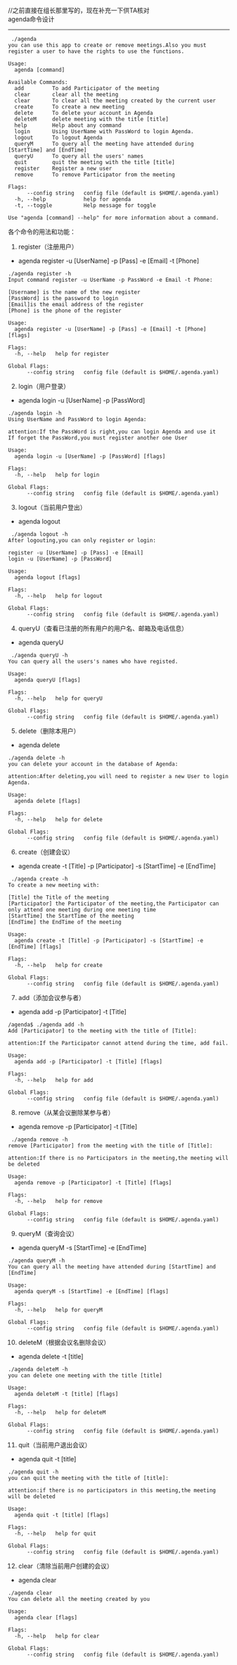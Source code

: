 //之前直接在组长那里写的，现在补充一下供TA核对</br>
agenda命令设计

-------------------

```
 ./agenda
you can use this app to create or remove meetings.Also you must register a user to have the rights to use the functions.

Usage:
  agenda [command]

Available Commands:
  add         To add Participator of the meeting
  clear       clear all the meeting
  clear       To clear all the meeting created by the current user
  create      To create a new meeting
  delete      To delete your account in Agenda
  deleteM     delete meeting with the title [title]
  help        Help about any command
  login       Using UserName with PassWord to login Agenda.
  logout      To logout Agenda
  queryM      To query all the meeting have attended during [StartTime] and [EndTime]
  queryU      To query all the users' names
  quit        quit the meeting with the title [title]
  register    Register a new user
  remove      To remove Participator from the meeting

Flags:
      --config string   config file (default is $HOME/.agenda.yaml)
  -h, --help            help for agenda
  -t, --toggle          Help message for toggle

Use "agenda [command] --help" for more information about a command.
```
各个命令的用法和功能：

 1. register（注册用户）
 - agenda register -u [UserName] -p [Pass] -e [Email] -t [Phone]

```
./agenda register -h
Input command register -u UserName -p PassWord -e Email -t Phone:

[Username] is the name of the new register
[PassWord] is the password to login
[Email]is the email address of the register
[Phone] is the phone of the register

Usage:
  agenda register -u [UserName] -p [Pass] -e [Email] -t [Phone] [flags]

Flags:
  -h, --help   help for register

Global Flags:
      --config string   config file (default is $HOME/.agenda.yaml)
```

2. login（用户登录）

 - agenda login -u [UserName] -p [PassWord]
```
./agenda login -h
Using UserName and PassWord to login Agenda:

attention:If the PassWord is right,you can login Agenda and use it
If forget the PassWord,you must register another one User

Usage:
  agenda login -u [UserName] -p [PassWord] [flags]

Flags:
  -h, --help   help for login

Global Flags:
      --config string   config file (default is $HOME/.agenda.yaml)
```

3. logout（当前用户登出）

 - agenda logout 
```
 ./agenda logout -h
After logouting,you can only register or login:

register -u [UserName] -p [Pass] -e [Email]
login -u [UserName] -p [PassWord]

Usage:
  agenda logout [flags]

Flags:
  -h, --help   help for logout

Global Flags:
      --config string   config file (default is $HOME/.agenda.yaml)
```

4. queryU（查看已注册的所有用户的用户名、邮箱及电话信息）

 - agenda queryU
```
 ./agenda queryU -h
You can query all the users's names who have registed.

Usage:
  agenda queryU [flags]

Flags:
  -h, --help   help for queryU

Global Flags:
      --config string   config file (default is $HOME/.agenda.yaml)
```

5. delete（删除本用户）

 - agenda delete 
```
./agenda delete -h
you can delete your account in the database of Agenda:

attention:After deleting,you will need to register a new User to login Agenda.

Usage:
  agenda delete [flags]

Flags:
  -h, --help   help for delete

Global Flags:
      --config string   config file (default is $HOME/.agenda.yaml)
```

6. create（创建会议）

 - agenda create -t [Title] -p [Participator] -s [StartTime] -e [EndTime] 
```
 ./agenda create -h
To create a new meeting with:

[Title] the Title of the meeting
[Participator] the Participator of the meeting,the Participator can only attend one meeting during one meeting time
[StartTime] the StartTime of the meeting
[EndTime] the EndTime of the meeting

Usage:
  agenda create -t [Title] -p [Participator] -s [StartTime] -e [EndTime] [flags]

Flags:
  -h, --help   help for create

Global Flags:
      --config string   config file (default is $HOME/.agenda.yaml)
```

7. add（添加会议参与者）

 - agenda add -p [Participator] -t [Title]
```
/agenda$ ./agenda add -h
Add [Participator] to the meeting with the title of [Title]:

attention:If the Participator cannot attend during the time, add fail.

Usage:
  agenda add -p [Participator] -t [Title] [flags]

Flags:
  -h, --help   help for add

Global Flags:
      --config string   config file (default is $HOME/.agenda.yaml)
```

8. remove（从某会议删除某参与者）

 - agenda remove -p [Participator] -t [Title]
```
 ./agenda remove -h
remove [Participator] from the meeting with the title of [Title]:

attention:If there is no Participators in the meeting,the meeting will be deleted

Usage:
  agenda remove -p [Participator] -t [Title] [flags]

Flags:
  -h, --help   help for remove

Global Flags:
      --config string   config file (default is $HOME/.agenda.yaml)
```

9. queryM（查询会议）

 - agenda queryM -s [StartTime] -e [EndTime] 
```
./agenda queryM -h
You can query all the meeting have attended during [StartTime] and [EndTime]

Usage:
  agenda queryM -s [StartTime] -e [EndTime] [flags]

Flags:
  -h, --help   help for queryM

Global Flags:
      --config string   config file (default is $HOME/.agenda.yaml)
```

10. deleteM（根据会议名删除会议）

 - agenda delete -t [title]
```
./agenda deleteM -h
you can delete one meeting with the title [title]

Usage:
  agenda deleteM -t [title] [flags]

Flags:
  -h, --help   help for deleteM

Global Flags:
      --config string   config file (default is $HOME/.agenda.yaml)
```

11. quit（当前用户退出会议）

 - agenda quit -t [title]
```
./agenda quit -h
you can quit the meeting with the title of [title]:

attention:if there is no participators in this meeting,the meeting will be deleted

Usage:
  agenda quit -t [title] [flags]

Flags:
  -h, --help   help for quit

Global Flags:
      --config string   config file (default is $HOME/.agenda.yaml)
```

12. clear（清除当前用户创建的会议）

 - agenda clear
```
./agenda clear
You can delete all the meeting created by you

Usage:
  agenda clear [flags]

Flags:
  -h, --help   help for clear

Global Flags:
      --config string   config file (default is $HOME/.agenda.yaml)


```



